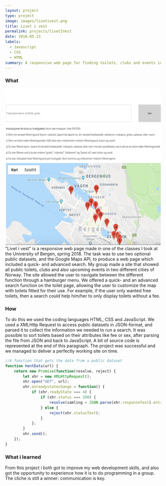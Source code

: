 ```yaml
---
layout: project
type: project
image: images/livetivest.png
title: Livet i vest
permalink: projects/livetIVest
date: 2018-05-13
labels:
  - Javascript
  - CSS
  - HTML
summary: A responsive web page for finding toilets, clubs and events in Bergen and Stavanger.
---
```



<h3>What</h3>
<img class="ui medium right floated rounded image" src="../images/map.png">
"Livet i vest" is a responsive web page made in one of the classes I took at the University of Bergen, spring 2018. The task was to use two optional public datasets, and the Google Maps API, to produce a web page which included a quick- and advanced search. My group made a site that showed all public toilets, clubs and also upcoming events in two different cities of Norway. The site allowed the user to navigate between the different function through a hamburger menu. We offered a quick- and an advanced search function on the toilet page, allowing the user to customize the map with toilets fitted for their use. For example, if the user only wanted free toilets, then a search could help him/her to only display toilets without a fee.

<h3>How</h3>
To do this we used the coding languages HTML, CSS and JavaScript. We used a XMLHttp Request to access public datasets in JSON-format, and parsed it to collect the information we needed to run a search. It was possible to sort toilets based on their attributes like fee or sex, after parsing the file from JSON and back to JavaScript. A bit of source code is represented at the end of this paragraph. The project was successful and we managed to deliver a perfectly working site on time. 

```js
//A function that gets the data from a public dataset
function hentData(url) {
    return new Promise(function(resolve, reject) {
        let xhr = new XMLHttpRequest();
        xhr.open("GET", url);
        xhr.onreadystatechange = function() {
            if (xhr.readyState === 4) {
                if (xhr.status === 200) {
                    resolve(samling = JSON.parse(xhr.responseText).entries);
                } else {
                    reject(xhr.statusText);
                }
            };
        }
        xhr.send();
    });
}
```
<h3> What i learned </h3>
From this project i both got to improve my web development skills, and also got the opportunity to experience how it is to do programming in a group. The cliche is still a winner: communication is key.
